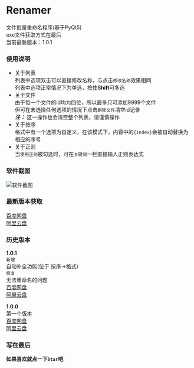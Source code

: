 # Renamer
文件批量重命名程序(基于PyQt5)  
exe文件获取方式在最后  
当前最新版本：1.0.1  

### 使用说明
* 关于列表  
列表中选项双击可以直接修改名称，与点击`修改名称`效果相同  
列表中选项正常情况下为单选，按住**Shift**可多选
* 关于文件  
由于每一个文件的id均为四位，所以最多只可添加9999个文件  
但可在未选择任何选项的情况下点击`删除文件`清空id记录  
***注：*** 这一操作也会清空整个列表，请谨慎操作
* 关于按序  
格式中有一个选项为自定义，在该模式下，内容中的`{index}`会被自动替换为相应的序号
* 关于正则  
当`使用正则`被勾选时，可在`关键词`一栏直接输入正则表达式

### 软件截图
![软件截图](https://i0.hdslb.com/bfs/new_dyn/6f604ac1dc87addb16eb2a665de26645631481639.png@1036w.webp)

### 最新版本获取
[百度网盘](https://pan.baidu.com/s/1V6Sfm603a4BGXB_uNhAgHg?pwd=5kaf)   
[阿里云盘](https://www.aliyundrive.com/s/orMeWJKDN4g)

### 历史版本
**1.0.1**  
`新增`  
自动补全功能(位于 按序->格式)  
`修复`  
无法重命名的问题  
[百度网盘](https://pan.baidu.com/s/1V6Sfm603a4BGXB_uNhAgHg?pwd=5kaf)   
[阿里云盘](https://www.aliyundrive.com/s/orMeWJKDN4g)

**1.0.0**  
第一个版本  
[百度网盘](https://pan.baidu.com/s/1ejn1vNeglUXQR9cKhFtnHg?pwd=p9jk)  
[阿里云盘](https://www.aliyundrive.com/s/B1bp1WpJfE1)  

### 写在最后
**如果喜欢就点一下`Star`吧**